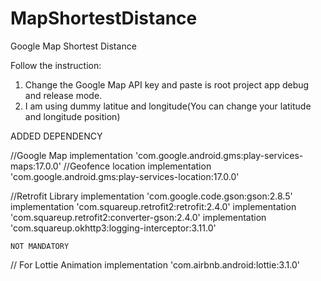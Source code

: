 # MapShortestDistance
Google Map Shortest Distance

Follow the instruction:

1) Change the Google Map API key and paste is root project app debug and release mode.
2) I am using dummy latitue and longitude(You can change your latitude and longitude position)


 ADDED DEPENDENCY
 
//Google Map
 implementation 'com.google.android.gms:play-services-maps:17.0.0'
 //Geofence location
 implementation 'com.google.android.gms:play-services-location:17.0.0'
 
//Retrofit Library
    implementation 'com.google.code.gson:gson:2.8.5'
    implementation 'com.squareup.retrofit2:retrofit:2.4.0'
    implementation 'com.squareup.retrofit2:converter-gson:2.4.0'
    implementation 'com.squareup.okhttp3:logging-interceptor:3.11.0' 
    
    
    NOT MANDATORY
  // For Lottie Animation
    implementation 'com.airbnb.android:lottie:3.1.0'  
    
    
 
